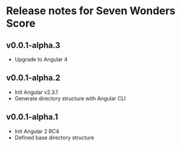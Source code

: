 # Release notes for Seven Wonders Score

## v0.0.1-alpha.3

* Upgrade to Angular 4

## v0.0.1-alpha.2

* Init Angular v2.3.1
* Generate directory structure with Angular CLI

## v0.0.1-alpha.1

* Init Angular 2 RC4
* Defined base directory structure

